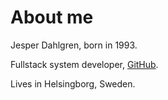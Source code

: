 # About me

Jesper Dahlgren, born in 1993.

Fullstack system developer, [GitHub](https://github.com/J-Dahlgren).

Lives in Helsingborg, Sweden.